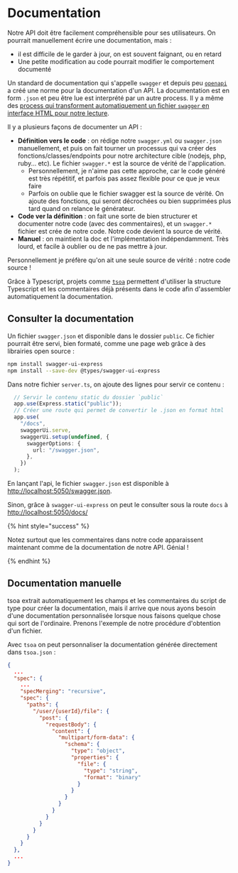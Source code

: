 # Documentation

Notre API doit être facilement compréhensible pour ses utilisateurs. On pourrait manuellement écrire une documentation, mais :

* il est difficile de le garder à jour, on est souvent faignant, ou en retard
* Une petite modification au code pourrait modifier le comportement documenté

Un standard de documentation qui s'appelle `swagger` et depuis peu [`openapi`](https://www.openapis.org) a créé une norme pour la documentation d'un API. La documentation est en form `.json` et peu être lue est interprété par un autre process. Il y a même des [process qui transforment automatiquement un fichier `swagger` en interface HTML pour notre lecture](https://swagger.io/tools/swagger-ui/). 

Il y a plusieurs façons de documenter un API :

* **Définition vers le code** : on rédige notre `swagger.yml` ou `swagger.json` manuellement, et puis on fait tourner un processus qui va créer des fonctions/classes/endpoints pour notre architecture cible (nodejs, php, ruby... etc). Le fichier `swagger.*` est la source de vérité de l'application.
    * Personnellement, je n'aime pas cette approche, car le code généré est très répétitif, et parfois pas assez flexible pour ce que je veux faire
    * Parfois on oublie que le fichier swagger est la source de vérité. On ajoute des fonctions, qui seront décrochées ou bien supprimées plus tard quand on relance le générateur.
* **Code ver la définition** : on fait une sorte de bien structurer et documenter notre code (avec des commentaires), et un `swagger.*` fichier est crée de notre code. Notre code devient la source de vérité.
* **Manuel** : on maintient la doc et l'implémentation indépendamment. Très lourd, et facile à oublier ou de ne pas mettre à jour.

Personnellement je préfère qu'on ait une seule source de vérité : notre code source !


Grâce à Typescript, projets comme [`tsoa`](https://tsoa-community.github.io/docs/) permettent d'utiliser la structure Typescript et les commentaires déjà présents dans le code afin d'assembler automatiquement la documentation.

## Consulter la documentation

Un fichier `swagger.json` et disponible dans le dossier `public`. Ce fichier pourrait être servi, bien formaté, comme une page web grâce à des librairies open source :

```bash
npm install swagger-ui-express
npm install --save-dev @types/swagger-ui-express
```

Dans notre fichier `server.ts`, on ajoute des lignes pour servir ce contenu :

```ts
  // Servir le contenu static du dossier `public`
  app.use(Express.static("public"));
  // Créer une route qui permet de convertir le .json en format html
  app.use(
    "/docs",
    swaggerUi.serve,
    swaggerUi.setup(undefined, {
      swaggerOptions: {
        url: "/swagger.json",
      },
    })
  );
```


En lançant l'api, le fichier `swagger.json` est disponible à [http://localhost:5050/swagger.json](http://localhost:5050/swagger.json).

Sinon, grâce à `swagger-ui-express` on peut le consulter sous la route `docs` à [http://localhost:5050/docs/](http://localhost:5050/docs/)


{% hint style="success" %}

Notez surtout que les commentaires dans notre code apparaissent maintenant comme de la documentation de notre API. Génial !

{% endhint %}


## Documentation manuelle

tsoa extrait automatiquement les champs et les commentaires du script de type pour créer la documentation, mais il arrive que nous ayons besoin d'une documentation personnalisée lorsque nous faisons quelque chose qui sort de l'ordinaire. Prenons l'exemple de notre procédure d'obtention d'un fichier.

Avec `tsoa` on peut personnaliser la documentation générée directement dans `tsoa.json` :

```json
{
  ...
  "spec": {
    ...
    "specMerging": "recursive",
    "spec": {
      "paths": {
        "/user/{userId}/file": {
          "post": {
            "requestBody": {
              "content": {
                "multipart/form-data": {
                  "schema": {
                    "type": "object",
                    "properties": {
                      "file": {
                        "type": "string",
                        "format": "binary"
                      }
                    }
                  }
                }
              }
            }            
          }
        }
      }
    }
  },
  ...
}
```




